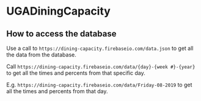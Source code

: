 # UGADiningCapacity

## How to access the database
Use a call to `https://dining-capacity.firebaseio.com/data.json` to get all the data from the database.

Call `https://dining-capacity.firebaseio.com/data/{day}-{week #}-{year}` to get all the times and percents from that specific day.

E.g. `https://dining-capacity.firebaseio.com/data/Friday-08-2019` to get all the times and percents from that day.
